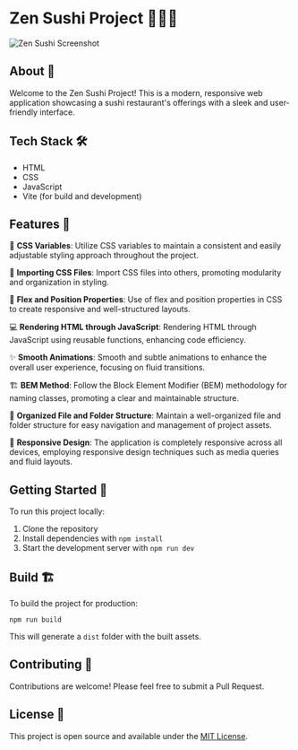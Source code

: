 # Zen Sushi Project 🍣🍱🥢

![Zen Sushi Screenshot](./public/zen-shushi)


## About 📖
Welcome to the Zen Sushi Project! This is a modern, responsive web application showcasing a sushi restaurant's offerings with a sleek and user-friendly interface.

## Tech Stack 🛠️

- HTML
- CSS
- JavaScript
- Vite (for build and development)

## Features 🌟

🎨 **CSS Variables**: Utilize CSS variables to maintain a consistent and easily adjustable styling approach throughout the project.

📁 **Importing CSS Files**: Import CSS files into others, promoting modularity and organization in styling.

🔧 **Flex and Position Properties**: Use of flex and position properties in CSS to create responsive and well-structured layouts.

💻 **Rendering HTML through JavaScript**: Rendering HTML through JavaScript using reusable functions, enhancing code efficiency.

✨ **Smooth Animations**: Smooth and subtle animations to enhance the overall user experience, focusing on fluid transitions.

🏗️ **BEM Method**: Follow the Block Element Modifier (BEM) methodology for naming classes, promoting a clear and maintainable structure.

📂 **Organized File and Folder Structure**: Maintain a well-organized file and folder structure for easy navigation and management of project assets.

📱 **Responsive Design**: The application is completely responsive across all devices, employing responsive design techniques such as media queries and fluid layouts.

## Getting Started 🚀

To run this project locally:

1. Clone the repository
2. Install dependencies with `npm install`
3. Start the development server with `npm run dev`

## Build 🏗️

To build the project for production:

```
npm run build
```

This will generate a `dist` folder with the built assets.

## Contributing 🤝

Contributions are welcome! Please feel free to submit a Pull Request.

## License 📄

This project is open source and available under the [MIT License](LICENSE).
